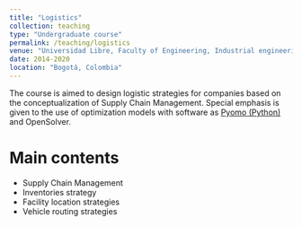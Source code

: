```yaml
---
title: "Logistics"
collection: teaching
type: "Undergraduate course"
permalink: /teaching/logistics
venue: "Universidad Libre, Faculty of Engineering, Industrial engineering"
date: 2014-2020
location: "Bogotá, Colombia"
---
```


The course is aimed to design logistic strategies for companies based on the conceptualization of Supply Chain Management. Special emphasis is given to the use of optimization models with software as [Pyomo (Python)](http://www.pyomo.org/) and OpenSolver.

Main contents
==========
* Supply Chain Management
* Inventories strategy
* Facility location strategies
* Vehicle routing strategies

